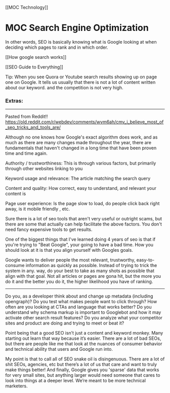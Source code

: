 [[MOC Technology]]

# MOC Search Engine Optimization
In other words, SEO is basically knowing what is Google looking at when deciding which pages to rank and in which order.

[[How google search works]]


[[SEO Guide to Everything]]




Tip:
When you see Quora or Youtube search results showing up on page one on Google. It tells us usually that there is not a lot of content written about our keyword. and the competition is not very high.







### Extras:

---
Pasted from Reddit!!
https://old.reddit.com/r/webdev/comments/wvm6ah/cmv_i_believe_most_of_seo_tricks_and_tools_are/

Although no one knows how Google's exact algorithm does work, and as much as there are many changes made throughout the year, there are fundamentals that haven't changed in a long time that have been proven time and time again.

Authority / trustworthiness: This is through various factors, but primarily through other websites linking to you

Keyword usage and relevance: The article matching the search query

Content and quality: How correct, easy to understand, and relevant your content is

Page user experience: Is the page slow to load, do people click back right away, is it mobile friendly , etc.

Sure there is a lot of seo tools that aren't very useful or outright scams, but there are some that actually can help facilitate the above factors. You don't need fancy expensive tools to get results.

One of the biggest things that I've learned doing 4 years of seo is that if you're trying to "Beat Google", your going to have a bad time. How you should look at it is that you align yourself with Googles goals.

Google wants to deliver people the most relevant, trustworthy, easy-to-consume information as quickly as possible. Instead of trying to trick the system in any. way, do your best to take as many shots as possible that align with that goal. Not all articles or pages are gona hit, but the more you do it and the better you do it, the higher likelihood you have of ranking.

---
Do you, as a developer think about and change up metadata (including opengraph)? 
Do you test what makes people want to click through? 
How often are you looking at CTAs and language that works better? 
Do you understand why schema markup is important to Googlebot and how it may activate other search result features? 
Do you analyze what your competitor sites and product are doing and trying to meet or beat it?

Point being that a good SEO isn’t just a content and keyword monkey. 
Many starting out learn that way because it’s easier. 
There are a lot of bad SEOs, but there are people like me that look at the nuances of consumer behavior and technical ability that users and Google run into.

My point is that to call all of SEO snake oil is disingenuous. 
There are a lot of shit SEOs, agencies, etc but there’s a lot of us that care and want to truly make things better! 
And finally, 
Google gives you 'sparse' data that works for very small sites, but anything larger would need someone that cares to look into things at a deeper level. 
We’re meant to be more technical marketers.